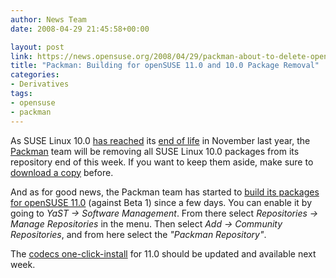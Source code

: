 ```yaml
---
author: News Team
date: 2008-04-29 21:45:58+00:00

layout: post
link: https://news.opensuse.org/2008/04/29/packman-about-to-delete-opensuse-100-packages/
title: "Packman: Building for openSUSE 11.0 and 10.0 Package Removal"
categories:
- Derivatives
tags:
- opensuse
- packman
---
```

As SUSE Linux 10.0 [has reached](http://lists.opensuse.org/opensuse-security-announce/2008-01/msg00000.html) its [end of life](http://en.opensuse.org/SUSE_Linux_Lifetime) in November last year, the [Packman](http://packman.links2linux.org/) team will be removing all SUSE Linux 10.0 packages from its repository end of this week. If you want to keep them aside, make sure to [download a copy](http://ftp.skynet.be/pub/packman/suse/10.0/) before.

And as for good news, the Packman team has started to [build its packages for openSUSE 11.0](http://packman.links2linux.org/search?q=&scope=name&luatleast=&luatmost=&sort=name&dist=29) (against Beta 1) since a few days. You can enable it by going to _YaST -> Software Management_. From there select _Repositories -> Manage Repositories_ in the menu. Then select _Add -> Community Repositories_, and from here select the _"Packman Repository"_.

The [codecs one-click-install](http://opensuse-community.org/Restricted_Formats/10.3) for 11.0 should be updated and available next week.		
